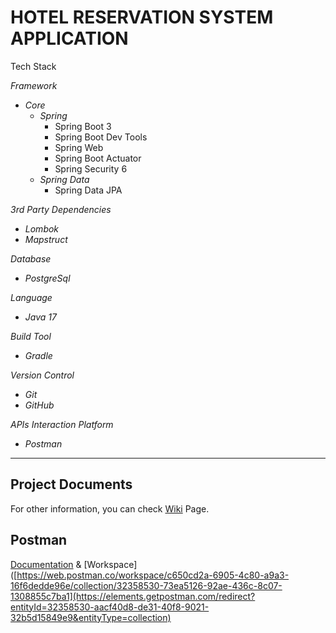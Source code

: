 # HOTEL RESERVATION SYSTEM APPLICATION
Tech Stack

_*Framework*_
 * _Core_
   - *Spring*
      + Spring Boot 3
      + Spring Boot Dev Tools
      + Spring Web
      + Spring Boot Actuator
      + Spring Security 6
   - *Spring Data*
      + Spring Data JPA

_*3rd Party Dependencies*_
* _Lombok_
* _Mapstruct_
    
_*Database*_
* _PostgreSql_

_*Language*_
* _Java 17_

_*Build Tool*_
* _Gradle_

_*Version Control*_
* _Git_
* _GitHub_
 
_*APIs Interaction Platform*_
* _Postman_

---

## Project Documents
For other information, you can check [Wiki](https://github.com/filizhelvaci/HotelsProject/wiki) Page.

## Postman
[Documentation](https://documenter.getpostman.com/view/32358530/2sAXxMeY7R) & [Workspace]([https://web.postman.co/workspace/c650cd2a-6905-4c80-a9a3-16f6dedde96e/collection/32358530-73ea5126-92ae-436c-8c07-1308855c7ba1](https://elements.getpostman.com/redirect?entityId=32358530-aacf40d8-de31-40f8-9021-32b5d15849e9&entityType=collection)

